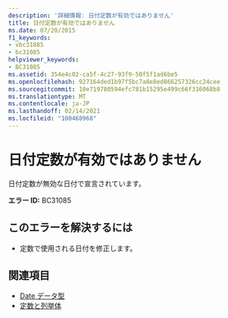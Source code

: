 ```yaml
---
description: '詳細情報: 日付定数が有効ではありません'
title: 日付定数が有効ではありません
ms.date: 07/20/2015
f1_keywords:
- vbc31085
- bc31085
helpviewer_keywords:
- BC31085
ms.assetid: 354e4c02-ca5f-4c27-93f9-50f5f1ad6be5
ms.openlocfilehash: 927164ded1b97f5bc7a8e8ed866257326cc24cee
ms.sourcegitcommit: 10e719780594efc781b15295e499c66f316068b8
ms.translationtype: MT
ms.contentlocale: ja-JP
ms.lasthandoff: 02/14/2021
ms.locfileid: "100468968"
---
```

# <a name="date-constant-is-not-valid"></a>日付定数が有効ではありません

日付定数が無効な日付で宣言されています。  
  
 **エラー ID:** BC31085  
  
## <a name="to-correct-this-error"></a>このエラーを解決するには  
  
- 定数で使用される日付を修正します。  
  
## <a name="see-also"></a>関連項目

- [Date データ型](../language-reference/data-types/date-data-type.md)
- [定数と列挙体](../language-reference/constants-and-enumerations.md)

